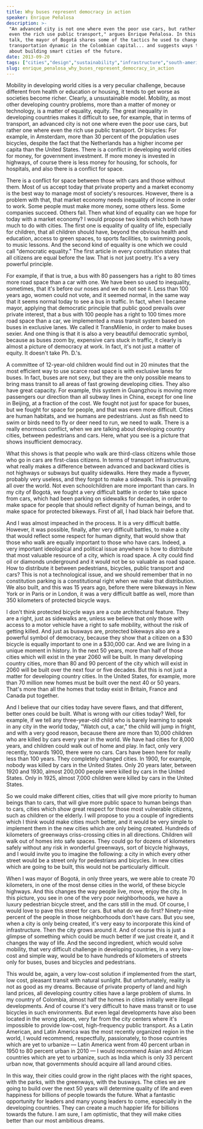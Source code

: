 ```yaml
---
title: Why buses represent democracy in action
speaker: Enrique Peñalosa
description: >-
 "An advanced city is not one where even the poor use cars, but rather one where
 even the rich use public transport," argues Enrique Peñalosa. In this spirited
 talk, the mayor of Bogotá shares some of the tactics he used to change the
 transportation dynamic in the Colombian capital... and suggests ways to think
 about building smart cities of the future.
date: 2013-09-20
tags: ["cities","design","sustainability","infrastructure","south-america"]
slug: enrique_penalosa_why_buses_represent_democracy_in_action
---
```


Mobility in developing world cities is a very peculiar challenge, because different from
health or education or housing, it tends to get worse as societies become richer. Clearly,
a unsustainable model. Mobility, as most other developing country problems, more than a
matter of money or technology, is a matter of equality, equity. The great inequality in
developing countries makes it difficult to see, for example, that in terms of transport,
an advanced city is not one where even the poor use cars, but rather one where even the
rich use public transport. Or bicycles: For example, in Amsterdam, more than 30 percent of
the population uses bicycles, despite the fact that the Netherlands has a higher income
per capita than the United States. There is a conflict in developing world cities for
money, for government investment. If more money is invested in highways, of course there
is less money for housing, for schools, for hospitals, and also there is a conflict for
space.

There is a conflict for space between those with cars and those without them. Most of us
accept today that private property and a market economy is the best way to manage most of
society's resources. However, there is a problem with that, that market economy needs
inequality of income in order to work. Some people must make more money, some others less.
Some companies succeed. Others fail. Then what kind of equality can we hope for today with
a market economy? I would propose two kinds which both have much to do with cities. The
first one is equality of quality of life, especially for children, that all children
should have, beyond the obvious health and education, access to green spaces, to sports
facilities, to swimming pools, to music lessons. And the second kind of equality is one
which we could call "democratic equality." The first article in every constitution states
that all citizens are equal before the law. That is not just poetry. It's a very powerful
principle.

For example, if that is true, a bus with 80 passengers has a right to 80 times more road
space than a car with one. We have been so used to inequality, sometimes, that it's before
our noses and we do not see it. Less than 100 years ago, women could not vote, and it
seemed normal, in the same way that it seems normal today to see a bus in traffic. In
fact, when I became mayor, applying that democratic principle that public good prevails
over private interest, that a bus with 100 people has a right to 100 times more road space
than a car, we implemented a mass transit system based on buses in exclusive lanes. We
called it TransMilenio, in order to make buses sexier. And one thing is that it is also a
very beautiful democratic symbol, because as buses zoom by, expensive cars stuck in
traffic, it clearly is almost a picture of democracy at work. In fact, it's not just a
matter of equity. It doesn't take Ph. D.'s.

A committee of 12-year-old children would find out in 20 minutes that the most efficient
way to use scarce road space is with exclusive lanes for buses. In fact, buses are not
sexy, but they are the only possible means to bring mass transit to all areas of fast
growing developing cities. They also have great capacity. For example, this system in
Guangzhou is moving more passengers our direction than all subway lines in China, except
for one line in Beijing, at a fraction of the cost. We fought not just for space for buses,
but we fought for space for people, and that was even more difficult. Cities are human
habitats, and we humans are pedestrians. Just as fish need to swim or birds need to fly or
deer need to run, we need to walk. There is a really enormous conflict, when we are
talking about developing country cities, between pedestrians and cars. Here, what you see
is a picture that shows insufficient democracy.

What this shows is that people who walk are third-class citizens while those who go in
cars are first-class citizens. In terms of transport infrastructure, what really makes a
difference between advanced and backward cities is not highways or subways but quality
sidewalks. Here they made a flyover, probably very useless, and they forgot to make a
sidewalk. This is prevailing all over the world. Not even schoolchildren are more
important than cars. In my city of Bogotá, we fought a very difficult battle in order to
take space from cars, which had been parking on sidewalks for decades, in order to make
space for people that should reflect dignity of human beings, and to make space for
protected bikeways. First of all, I had black hair before that. 

And I was almost impeached in the process. It is a very difficult battle. However, it was
possible, finally, after very difficult battles, to make a city that would reflect some
respect for human dignity, that would show that those who walk are equally important to
those who have cars. Indeed, a very important ideological and political issue anywhere is
how to distribute that most valuable resource of a city, which is road space. A city could
find oil or diamonds underground and it would not be so valuable as road space. How to
distribute it between pedestrians, bicycles, public transport and cars? This is not a
technological issue, and we should remember that in no constitution parking is a
constitutional right when we make that distribution. We also built, and this was 15 years
ago, before there were bikeways in New York or in Paris or in London, it was a very
difficult battle as well, more than 350 kilometers of protected bicycle
ways.

I don't think protected bicycle ways are a cute architectural feature. They are a right,
just as sidewalks are, unless we believe that only those with access to a motor vehicle
have a right to safe mobility, without the risk of getting killed. And just as busways
are, protected bikeways also are a powerful symbol of democracy, because they show that a
citizen on a $30 bicycle is equally important to one in a $30,000 car. And we are living in
a unique moment in history. In the next 50 years, more than half of those cities which
will exist in the year 2060 will be built. In many developing country cities, more than 80
and 90 percent of the city which will exist in 2060 will be built over the next four or
five decades. But this is not just a matter for developing country cities. In the United
States, for example, more than 70 million new homes must be built over the next 40 or 50
years. That's more than all the homes that today exist in Britain, France and Canada put
together.

And I believe that our cities today have severe flaws, and that different, better ones
could be built. What is wrong with our cities today? Well, for example, if we tell any
three-year-old child who is barely learning to speak in any city in the world today,
"Watch out, a car," the child will jump in fright, and with a very good reason, because
there are more than 10,000 children who are killed by cars every year in the world. We
have had cities for 8,000 years, and children could walk out of home and play. In fact,
only very recently, towards 1900, there were no cars. Cars have been here for really less
than 100 years. They completely changed cities. In 1900, for example, nobody was killed by
cars in the United States. Only 20 years later, between 1920 and 1930, almost 200,000
people were killed by cars in the United States. Only in 1925, almost 7,000 children were
killed by cars in the United States.

So we could make different cities, cities that will give more priority to human beings
than to cars, that will give more public space to human beings than to cars, cities which
show great respect for those most vulnerable citizens, such as children or the elderly. I
will propose to you a couple of ingredients which I think would make cities much better,
and it would be very simple to implement them in the new cities which are only being
created. Hundreds of kilometers of greenways criss-crossing cities in all directions.
Children will walk out of homes into safe spaces. They could go for dozens of kilometers
safely without any risk in wonderful greenways, sort of bicycle highways, and I would
invite you to imagine the following: a city in which every other street would be a street
only for pedestrians and bicycles. In new cities which are going to be built, this would
not be particularly difficult.

When I was mayor of Bogotá, in only three years, we were able to create 70 kilometers, in
one of the most dense cities in the world, of these bicycle highways. And this changes the
way people live, move, enjoy the city. In this picture, you see in one of the very poor
neighborhoods, we have a luxury pedestrian bicycle street, and the cars still in the mud.
Of course, I would love to pave this street for cars. But what do we do first? Ninety-nine
percent of the people in those neighborhoods don't have cars. But you see, when a city is
only being created, it's very easy to incorporate this kind of infrastructure. Then the
city grows around it. And of course this is just a glimpse of something which could be
much better if we just create it, and it changes the way of life. And the second
ingredient, which would solve mobility, that very difficult challenge in developing
countries, in a very low-cost and simple way, would be to have hundreds of kilometers of
streets only for buses, buses and bicycles and pedestrians.

This would be, again, a very low-cost solution if implemented from the start, low cost,
pleasant transit with natural sunlight. But unfortunately, reality is not as good as my
dreams. Because of private property of land and high land prices, all developing country
cities have a large problem of slums. In my country of Colombia, almost half the homes in
cities initially were illegal developments. And of course it's very difficult to have mass
transit or to use bicycles in such environments. But even legal developments have also
been located in the wrong places, very far from the city centers where it's impossible to
provide low-cost, high-frequency public transport. As a Latin American, and Latin America
was the most recently organized region in the world, I would recommend, respectfully,
passionately, to those countries which are yet to urbanize — Latin America went from 40
percent urban in 1950 to 80 percent urban in 2010 — I would recommend Asian and African
countries which are yet to urbanize, such as India which is only 33 percent urban now,
that governments should acquire all land around cities.

In this way, their cities could grow in the right places with the right spaces, with the
parks, with the greenways, with the busways. The cities we are going to build over the next
50 years will determine quality of life and even happiness for billions of people towards
the future. What a fantastic opportunity for leaders and many young leaders to come,
especially in the developing countries. They can create a much happier life for billions
towards the future. I am sure, I am optimistic, that they will make cities better than our
most ambitious dreams.

<!--
ad_duration=3.33
event="TEDCity2.0"
external_start_time=0
has_talk_citation=0
intro_duration=11.82
is_subtitle_required="False"
is_talk_featured="True"
language="en"
language_swap="False"
native_language="en"
number_of_related_talks=6
number_of_speakers=1
number_of_subtitled_videos=29
number_of_tags=5
number_of_talk_download_languages=29
number_of_talk_more_resources=1
number_of_talk_recommendations=0
number_of_talks_take_actions=0
post_ad_duration=0.83
published_timestamp="2013-12-06 16:00:59"
recording_date="2013-09-20"
speaker_description="Colombian politician, urban activist"
speaker_is_published=1
speaker_name="Enrique Peñalosa"
talk_name="Why buses represent democracy in action"
talks_tags=["cities","design","sustainability","infrastructure","south-america"]
talks_take_action=[]
url_photo_speaker="https://pe.tedcdn.com/images/ted/93bf0129e6c9e5e8d4935eed338ff7e1b5ed9370_254x191.jpg"
url_photo_talk="https://pe.tedcdn.com/images/ted/915e59caaa1b90365d5474ec55a29aea13a31ed4_1600x1200.jpg"
url_webpage="https://www.ted.com/talks/enrique_penalosa_why_buses_represent_democracy_in_action"
video_type_name="TED Stage Talk"
-->